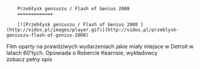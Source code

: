
        Przebłysk geniuszu / Flash of Genius 2008 
        =============
        
        [![Przebłysk geniuszu / Flash of Genius 2008 ](http://vidos.pl/images/player.gif)](http://vidos.pl/przeblysk-geniuszu-flash-of-genius-2008)
        
        
 Film oparty na prawdziwych wydarzeniach jakie miały miejsce w Detroit w latach 60'tych. Opowiada o Robercie Kearnsie, wykładowcy zobacz pełny opis
    